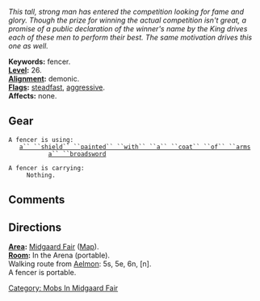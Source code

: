 *This tall, strong man has entered the competition looking for fame and
glory. Though the prize for winning the actual competition isn't great,
a promise of a public declaration of the winner's name by the King
drives each of these men to perform their best. The same motivation
drives this one as well.*

**Keywords:** fencer.  
**[Level](Level "wikilink"):** 26.  
**[Alignment](Alignment "wikilink"):** demonic.  
**[Flags](:Category:_Mob_Types "wikilink"):**
[steadfast](Sentinel_Mobs "wikilink"),
[aggressive](Aggressive_Mobs "wikilink").  
**Affects:** none.  

## Gear

`A fencer is using:`  
<held in offhand>`   `[`a`` ``shield`` ``painted`` ``with`` ``a`` ``coat`` ``of`` ``arms`](Shield_Painted_With_A_Coat_Of_Arms "wikilink")  
<wielded>`           `[`a`` ``broadsword`](Broadsword "wikilink")

`A fencer is carrying:`  
`     Nothing.`

## Comments

## Directions

**[Area](:Category:_Areas "wikilink"):** [Midgaard
Fair](:Category:_Midgaard_Fair "wikilink")
([Map](Midgaard_Fair_Map "wikilink")).  
**[Room](:Category:_Rooms "wikilink"):** In the Arena (portable).  
Walking route from [Aelmon](Aelmon "wikilink"): 5s, 5e, 6n, \[n\].  
A fencer is portable.  

[Category: Mobs In Midgaard
Fair](Category:_Mobs_In_Midgaard_Fair "wikilink")
